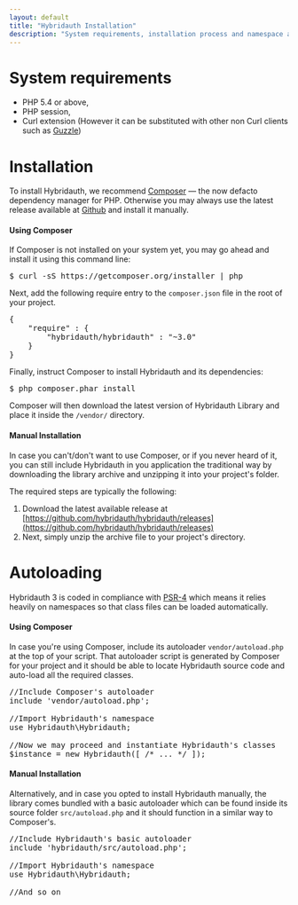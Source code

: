 ```yaml
---
layout: default
title: "Hybridauth Installation"
description: "System requirements, installation process and namespace auto-loading."
---
```


System requirements
===================

* PHP 5.4 or above,
* PHP session,
* Curl extension (However it can be substituted with other non Curl clients such as [Guzzle](http://docs.guzzlephp.org/en/latest/index.html))

Installation
============

To install Hybridauth, we recommend [Composer](https://getcomposer.org/) — the now defacto dependency manager for PHP. Otherwise you may always use the latest release available at [Github](https://github.com/hybridauth/hybridauth/releases) and install it manually.

#### Using Composer

If Composer is not installed on your system yet, you may go ahead and install it using this command line:

<pre>
$ curl -sS https://getcomposer.org/installer | php
</pre>

Next, add the following require entry to the `composer.json` file in the root of your project.

<pre>
{
    "require" : {
        "hybridauth/hybridauth" : "~3.0"
    }
}
</pre>

Finally, instruct Composer to install Hybridauth and its dependencies:

<pre>
$ php composer.phar install
</pre>

Composer will then download the latest version of Hybridauth Library and place it inside the `/vendor/` directory.

#### Manual Installation

In case you can't/don't want to use Composer, or if you never heard of it, you can still include Hybridauth in you application 
the traditional way by downloading the library archive and unzipping it into your project's folder.

The required steps are typically the following:

1. Download the latest available release at [https://github.com/hybridauth/hybridauth/releases](https://github.com/hybridauth/hybridauth/releases)
2. Next, simply unzip the archive file to your project's directory.

Autoloading
===========

Hybridauth 3 is coded in compliance with [PSR-4](http://www.php-fig.org/psr/psr-4/) which means it relies heavily on namespaces so that
class files can be loaded automatically. 

#### Using Composer

In case you're using Composer, include its autoloader `vendor/autoload.php` at the top of your script. That autoloader script is generated by Composer for your project and it should be able to locate Hybridauth source code and auto-load all the required classes.

<pre>
//Include Composer's autoloader
include 'vendor/autoload.php';

//Import Hybridauth's namespace
use Hybridauth\Hybridauth; 

//Now we may proceed and instantiate Hybridauth's classes
$instance = new Hybridauth([ /* ... */ ]); 
</pre>

#### Manual Installation

Alternatively, and in case you opted to install Hybridauth manually, the library comes bundled with a basic autoloader which can be found inside its source folder `src/autoload.php` and it should function in a similar way to Composer's.

<pre>
//Include Hybridauth's basic autoloader
include 'hybridauth/src/autoload.php';

//Import Hybridauth's namespace
use Hybridauth\Hybridauth; 

//And so on
</pre>
